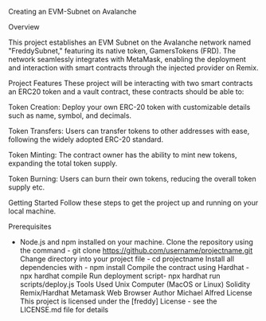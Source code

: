 Creating an EVM-Subnet on Avalanche


Overview


This project establishes an EVM Subnet on the Avalanche network named "FreddySubnet," featuring its native token, GamersTokens (FRD). The network seamlessly integrates with MetaMask, enabling the deployment and interaction with smart contracts through the injected provider on Remix.

Project Features
These project will be interacting with two smart contracts an ERC20 token and a vault contract, these contracts should be able to:

Token Creation: Deploy your own ERC-20 token with customizable details such as name, symbol, and decimals.

Token Transfers: Users can transfer tokens to other addresses with ease, following the widely adopted ERC-20 standard.

Token Minting: The contract owner has the ability to mint new tokens, expanding the total token supply.

Token Burning: Users can burn their own tokens, reducing the overall token supply etc.

Getting Started
Follow these steps to get the project up and running on your local machine.

Prerequisites

- Node.js and npm installed on your machine.
  Clone the repository using the command - git clone https://github.com/username/projectname.git
  Change directory into your project file - cd projectname
  Install all dependencies with - npm install
  Compile the contract using Hardhat - npx hardhat compile
  Run deployment script- npx hardhat run scripts/deploy.js
  Tools Used
  Unix Computer (MacOS or Linux)
  Solidity
  Remix/Hardhat
  Metamask
  Web Browser
  Author
  Michael Alfred
  License
  This project is licensed under the [freddy] License - see the LICENSE.md file for details
